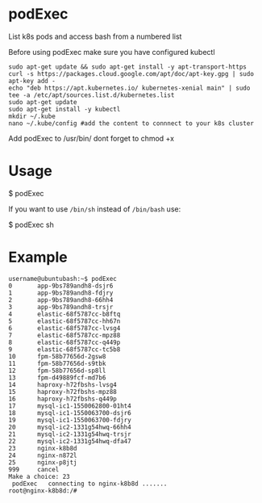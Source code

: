 # podExec
List k8s pods and access bash from a numbered list

Before using podExec make sure you have configured kubectl
```
sudo apt-get update && sudo apt-get install -y apt-transport-https
curl -s https://packages.cloud.google.com/apt/doc/apt-key.gpg | sudo apt-key add -
echo "deb https://apt.kubernetes.io/ kubernetes-xenial main" | sudo tee -a /etc/apt/sources.list.d/kubernetes.list
sudo apt-get update
sudo apt-get install -y kubectl
mkdir ~/.kube
nano ~/.kube/config #add the content to connnect to your k8s cluster
```

Add podExec to /usr/bin/
dont forget to chmod +x

# Usage
$ podExec

If you want to use `/bin/sh` instead of `/bin/bash` use:

$ podExec sh

# Example
```
username@ubuntubash:~$ podExec
0       app-9bs789andh8-dsjr6
1       app-9bs789andh8-fdjry
2       app-9bs789andh8-66hh4
3       app-9bs789andh8-trsjr
4       elastic-68f5787cc-b8ftq
5       elastic-68f5787cc-hh67n
6       elastic-68f5787cc-lvsg4
7       elastic-68f5787cc-mpz88
8       elastic-68f5787cc-q449p
9       elastic-68f5787cc-tc5b8
10      fpm-58b77656d-2gsw8
11      fpm-58b77656d-s9tbk
12      fpm-58b77656d-sp8ll
13      fpm-d49889fcf-md7b6
14      haproxy-h72fbshs-lvsg4
15      haproxy-h72fbshs-mpz88
16      haproxy-h72fbshs-q449p
17      mysql-ic1-1550062800-01ht4
18      mysql-ic1-1550063700-dsjr6
19      mysql-ic1-1550063700-fdjry
20      mysql-ic2-1331g54hwq-66hh4
21      mysql-ic2-1331g54hwq-trsjr
22      mysql-ic2-1331g54hwq-dfa47
23      nginx-k8b8d
24      nginx-n872l
25      nginx-p8jtj
999     cancel
Make a choice: 23
 podExec   connecting to nginx-k8b8d .......
root@nginx-k8b8d:/#
```
